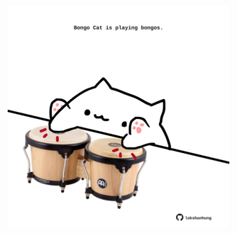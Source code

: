 <!-- built at 09/05/2021, 12:01:46 UTC -->
<p align="center">
  <img width="500" height="500" src="./ReadmeImage.svg">
</p>
